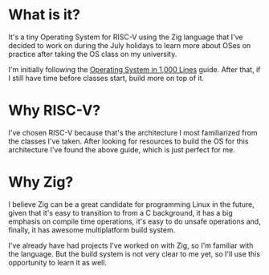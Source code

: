 # What is it?

It's a tiny Operating System for RISC-V using the Zig language that I've decided to work on during the July holidays to learn more about OSes on practice after taking the OS class on my university.

I'm initially following the [Operating System in 1,000 Lines](https://operating-system-in-1000-lines.vercel.app/en/) guide. After that, if I still have time before classes start, build more on top of it.

# Why RISC-V?

I've chosen RISC-V because that's the architecture I most familiarized from the classes I've taken. After looking for resources to build the OS for this architecture I've found the above guide, which is just perfect for me.

# Why Zig?

I believe Zig can be a great candidate for programming Linux in the future, given that it's easy to transition to from a C background, it has a big emphasis on compile time operations, it's easy to do unsafe operations and, finally, it has awesome multiplatform build system.

I've already have had projects I've worked on with Zig, so I'm familiar with the language. But the build system is not very clear to me yet, so I'll use this opportunity to learn it as well.
